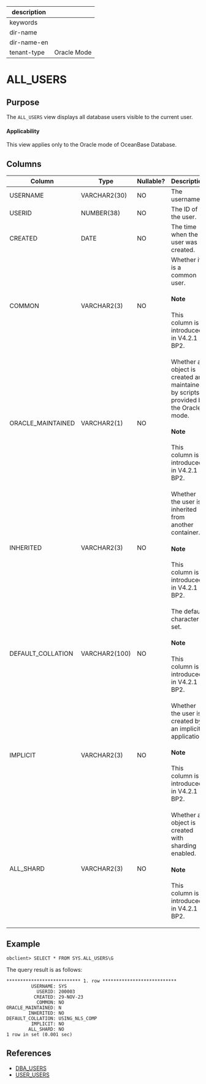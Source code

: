 |description||
|---|---|
|keywords||
|dir-name||
|dir-name-en||
|tenant-type|Oracle Mode|

# ALL_USERS

## Purpose

The `ALL_USERS` view displays all database users visible to the current user.

  <main id="notice" >
    <h4>Applicability</h4>
    <p>This view applies only to the Oracle mode of OceanBase Database. </p>
  </main>

## Columns

| **Column** | **Type** | **Nullable?** | **Description** |
|----------|--------------|----------------|---------|
| USERNAME | VARCHAR2(30) | NO | The username. |
| USERID | NUMBER(38) | NO | The ID of the user. |
| CREATED | DATE | NO | The time when the user was created. |
| COMMON            | VARCHAR2(3)   | NO   | Whether it is a common user. <main id="notice" type='explain'><h4>Note</h4><p>This column is introduced in V4.2.1 BP2.</p></main>|
| ORACLE_MAINTAINED | VARCHAR2(1)   | NO   | Whether an object is created and maintained by scripts provided by the Oracle mode.  <main id="notice" type='explain'><h4>Note</h4><p>This column is introduced in V4.2.1 BP2.</p></main>|
| INHERITED         | VARCHAR2(3)   | NO   | Whether the user is inherited from another container.  <main id="notice" type='explain'><h4>Note</h4><p>This column is introduced in V4.2.1 BP2.</p></main>|
| DEFAULT_COLLATION | VARCHAR2(100) | NO   | The default character set.  <main id="notice" type='explain'><h4>Note</h4><p>This column is introduced in V4.2.1 BP2.</p></main>|
| IMPLICIT          | VARCHAR2(3)   | NO   | Whether the user is created by an implicit application.  <main id="notice" type='explain'><h4>Note</h4><p>This column is introduced in V4.2.1 BP2.</p></main>|
| ALL_SHARD         | VARCHAR2(3)   | NO   | Whether an object is created with sharding enabled.  <main id="notice" type='explain'><h4>Note</h4><p>This column is introduced in V4.2.1 BP2.</p></main>|

## Example

```shell
obclient> SELECT * FROM SYS.ALL_USERS\G
```

The query result is as follows:

```shell
*************************** 1. row ***************************
         USERNAME: SYS
           USERID: 200003
          CREATED: 29-NOV-23
           COMMON: NO
ORACLE_MAINTAINED: N
        INHERITED: NO
DEFAULT_COLLATION: USING_NLS_COMP
         IMPLICIT: NO
        ALL_SHARD: NO
1 row in set (0.001 sec)
```

## References

* [DBA_USERS](11800.dba_users-of-oracle-mode.md)
* [USER_USERS](32100.user_users-of-oracle-mode.md)
